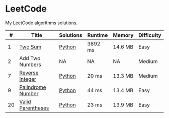 # LeetCode

My LeetCode algorithms solutions.

|   # | Title | Solutions | Runtime | Memory | Difficulty |
| --- | ----- | --------- | ------- | ------ | ---------- |
|  1  | [Two Sum](https://leetcode.com/problems/two-sum/) | [Python](#) | 3892 ms | 14.6 MB |   Easy |
|  2  | Add Two Numbers | NA | NA | NA | Medium |
|  7  | [Reverse Integer](https://leetcode.com/problems/reverse-integer/) | [Python](https://github.com/wajdi404/LeetCode/blob/main/Algorithm/Python/Reverse-Integer.py) | 20 ms | 13.3 MB | Medium |
|  9  | [Palindrome Number](https://leetcode.com/problems/palindrome-number/) | [Python](https://github.com/wajdi404/LeetCode/blob/main/Algorithm/Python/Palindrome-Number.py) | 44 ms | 13.4 MB | Easy |
|  20  | [Valid Parentheses](https://leetcode.com/problems/valid-parentheses/) | [Python](https://github.com/wajdi404/LeetCode/blob/main/Algorithm/Python/Valid-Parentheses.py) | 23 ms | 13.9 MB | Easy |

